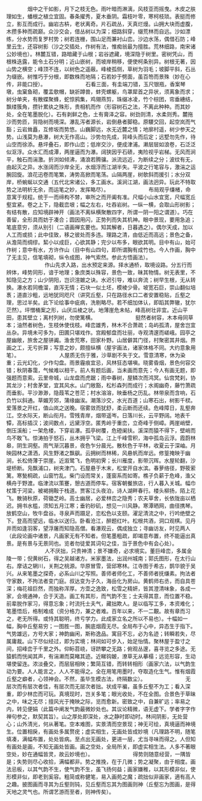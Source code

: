 <!-- { "loadSidebar": true } -->
　　　　烟中之干如影，月下之枝无色。雨叶暗而淋漓，风枝亚而摇曳。木皮之肤理如生，蟠根之植立宜固。春条擢秀，夏木垂阴。霜枝叶零，寒柯枝琐。表挺而修立，影互而成行。幽岩古枿，老状离奇。片石疏丛，天真烂熳。山拥大块而虚腹，木攒多种而疏巅。众沙交会，借丛树以为深；细路斜穿，缀荒林而自远。沙如漂练，分水势而复罗村势；树若连栅，围山足而兼衬山峦。沙边水荡，偶借石防；峰里云生，还容树影（沙之交插处，作树有法，惟痴翁最为擅胜。荒林细路，南宋诸公妙境也）。林麓互错，路暗藏于山根；岩谷遮藏，境深隐于树里。密树凭山，而根株迭露，能令土石分明；近山嵌树，而坡岸稍移，便使柯条别异。树根无著，因山势之横空；峰顶不连，以树色之遥蔽。峰棱孤侧，草树为羽毛；坡脚平斜，石丛为缀嵌。树惟巧于分根，即数株而地隔；石若妙于劈面，虽百笏而景殊（妙在心传，非能口授）。
　　　
　　　　石看三面，有圭端刀错，玉尺银瓶，香案琴墩，虫窠鱼砌，覆盂欹帽，缺斨蹲兽，蚌壳螺躯，鸟罩犀首之异状，须离象而求；树分单夹，有散蝶聚蜂，蛇惊鸦集，鸡翎燕剪，珠缀冰凌，竹个棕团，帘垂繐结，飘缕簇角，攒针累纨之殊形，贵相机而作（形容树石之法，不离此种种。而其妙处，全在笔墨脱化）。石有剥鲜之色，土有膏泽之容。树劲则清，水柔则秀。麓拖沙而势匝，背隐树而境深。瀑乱泻者源长，岩倒悬者脚稳。原騕交回，起空岚而气豁；云岩耸矗，互修坂而势悠。山巍脚远，水无近麓之情；地廓村遥，树少参天之势。山浅莫为悬瀑，树大无作高山。沙势勿先成，背峰头而后定；远墅勿先作，待山空而徐添。悬坪叠石，即作山峦；低岸交沙，便成津浦。濑层层如浪卷，石泛泛似沤浮。众水汇而成潭，两崖逼而为瀑。阔狭因乎石碛，夷险视乎岩梯。无风而涧平，触石而湍激。折浏如倾沸，涌浪若腾骧。派流远近，为断续之分；波纹有无，由起灭之异。水涨阔而沙岸全无，水烟浮而江湖半失。平波之行笔容与，激湍之运腕回旋。浪花迅卷而笔繁，涛势高掀而笔荡。山隔两崖，树欹斜而援引；水分双岸，桥蜿蜒以交通（五代北宋诸公，多工画水。溪涧江湖，画法迥异。玩此不特取势之法明析无余，而运笔之妙，发挥略尽）。
　　　
　　　　布局观乎缣楮，命意寓于规程。统于一而缔构不棼，审所之而开阖有准。尺幅小山水宜宽，尺幅宽丘壑宜紧。卷之上下，隐截峦垠；幅之左右，吐吞岩树。一纵一横，会取山形树影；有结有散，应知境辟神开（画法不离纵横聚散四字，所谓一阴一阳之谓道）。巧在善留，全形具而妨于凑合；圆因用闪，正势列而失其机神。眼中景现，要用急追；笔底意穷，须从别引（二语画禅玄要也。知其解者，日暮遇之）。偶尔天成，加以人工而或损；此中佳致，移之彼处而多违。理路之清，由低近而高远；景色之备，从澹简而绸缪。絜小以成巨，心欲其静；完少以布多，眼欲其明。目中有山，始可作树；意中有水，方许作山（目中有山四句，即所谓胸有成竹也。今人作画，胸中了无主见，信笔填砌，纵令成图，神气索然。参此方悟画法）。
　　　
　　　　作山先求入路，出水预定来源。择水通桥，取境设路。分五行而辨体，峰势同形，谙于地理；象庶类以殊容，景色一致，昧其物情。树无表里，不知隐见之方；山少阴阳，岂识渲皴之诀。水迟引导，难以奔流；树早生根，无从转换。瀑水若同檐溜，直泻无情；石块一似土坯，模棱少骨。坡宽石巨，崇山翻似培褭；道直沙粗，远地犹同咫尺（讲究丘壑，只在路径水口二者安置稳贴，丘壑之理，思过半矣。此下论绘事中疵病，洗剔略尽。若不细加体认，即蹈其弊辙，犹尔茫然）。坪憎桶案之形，山厌瓜棱之状。地薄崖危未帖，峰高树壮非宜。近山平田，患其壁立；离村列树，勿使篱横。
　　　
　　　　挺然者树容，木本毋同草本；油然者树色，生枝休使伐枝。峰峦雄秀，林木不合萧疏；岛屿孤清，屋舍岂宜丛杂。异境未可多为，田圃只堪戏作。宫殿郁盘而壮丽，寺观清邃而嵯峨。园亭之屋幽敞，旅舍之屋骈阗。渔舍荒寒，田家朴野。山居僻其门径，村聚密其井烟。界画之工，无亏折算；写意之妙，颇擅纵横（屋宇画法，诸家体格不同。大约意象用笔）。
　　　
　　　　人屋质无伤于雅，沙草剧不失于文。雪意清寒，休为染重；云光幻化，少作勾盘。雨景霾痕宜忌，风林狂态堪嗔。晓雾昏烟，景色何容交错；秋阴春霭，气候难以相干。前人有题后画，当未画而意先；今人有画无题，即强题而意索。云里帝城，山龙盘而虎踞；雨中春树，屋鳞次而鸿冥。仙宫梵刹，协其龙沙；村舍茅堂，宜其风水。山门敞豁，松杉森列而成行；水阁幽奇，藤竹萧疏而垂影。平沙渺渺，隐葭苇之苍茫；村水溶溶，映垂杨之历乱。林带泉而含响，石负竹以斜通。草媚芳郊，蒲缘幽涘。潮落沙交，水光百道；山寒石出，树影千棂。爱落景之开红，值山岚之送晚。宿雾敛而犹舒，柔云断而还续。危峰障日，乱壑奔江。空水际天，断山衔月。雪残青岸，烟带遥岑。日落川长，云平野阔。地表千镡，高标插汉；波间数点，远黛浮空。匿秀岭于重峦，立奇峰于侧嶂。两崖峭壁，倒压溪船；一架危楼，下穿岩瀑。孤亭树覆，危磴阑扶。溪深而猿不得下，壁峭而鸟不敢飞。惊涛拍于怒石，丛木拥乎飞梁。江上千峰雪积，海中孤岛云浮。霞蔚林皋，阴生洞壑。雨气渐沉暮景，夜色乍分晨光。散秋色于平林，收夏云于深岫。月映园林之潇洒，风生野渚之飘飖。云拥树而林稀，风悬帆而岸远。修篁掩映于幽涧，长松倚薄于崇崖。近溆鹭飞，色明初霁；长川雁度，影带沉晖。水屋轮翻，沙堤桥断。凫飘浦口，树夹津门。石屋悬于木末，松堂开自水滨。春萝络径，野筱萦篱。寒甃桐疏，山窗竹乱。柴门设而常关，蓬窗系而如寄。樵子负薪于危峰，渔父横舟于野渡。临津流以策蹇，憩古道而停车。宿客朝餐旅店，行人暮入关城。幅巾杖策于河梁，被褐拥鞍于栈道。贾客江头夜泊，诗人湖畔春行。楼头柳扬，陌上花飞。散骑秋原，荷锄芝岭。高士幽居，必爱林峦之隐秀；农夫草舍，长依陇亩以栖迟。拥书水槛，须知五月江寒；垂钓砂矶，想见一川风静。寒潭晒网，曲径携琴。放鹤空山，牧牛盘谷。寻泉声而蹑足，恋松色以支颐。濯足清流之中，行吟绝壁之下。登高而望远，临水以送归。卧看沧江，醉题红叶。松根共酒，洞口观棋。见丹井而如逢羽客，望浮屠而知隐高僧。看瀑观云，偶成独立；寻幽访友，时见两人（此段论画中诸景，凡画家无有不知者。但笔墨粗疏，即竭意布置，终不能逼出真景。是有景与无景同也。览者勿徒爱其词句之佳，当于景色中有会心处）。
　　　
　　　　人不厌拙，只贵神清；景不嫌奇，必求境实。董巨峰峦，多属金陵一带；倪黄树石，得之吴越诸方。米家墨法，出润州城南；郭氏图形，在太行山右。摩诘之辋川，关荆之桃源。华原冒雪，营邱寒林。江寺图于希古，鹊华貌于吴兴。从来笔墨之探奇，必系山川之写照。善师者师化工，不善师者抚缣素。拘法者守家数，不拘法者变门庭。叔达变为子久，海岳化为房山。黄鹤师右丞，而自具苍深；梅花祖巨然，而独称浑厚。方壶之逸致，松雪之精妍，皆其澄清味象，各成一家，会境通神，合于天造。画工有其形，而气韵不生；士夫得其意，而位置不稳。前辈脱作家习，得意忘象；时流托士夫气，藏拙欺人。是以临写工多，本资难化；笔墨悟后，格制难成（资分格力，兼之者难。百年以来，不一二覯。故有章而习之，老无所得。或恃其聪明，终亏学力。此成家立名之所以不易也）。十幅如一幅，胸中丘壑易穷；一图胜一图，腕底烟霞无尽。全局布于心中，异态生于指下。气势雄远，方号大家；神韵幽闲，斯称逸品。寓目不忘，必为名迹；转瞬若失，尽属庸裁。山下尽似经过，即为实境；林间如可步入，始足怡情。聚林屋于盈寸之间，招峰峦于千里之外。仰眎苕峣，讶跻攀之无路；俯观丛邃，喜寻览之多途。无猿鹤而恍闻其声，有湍濑而莫睹其迹。近睇钩皴，潦草无从摹榻；远览形容，生动堪使留连。浓淡叠交，而层层相映；繁简互错，而转转相形（画家六法，以气韵生动为要。人人能言之，人人不能得之。全在用笔用墨时，夺取造化生气。惟有烟霞丘壑之癖者，心领神会。不然，虽毕生模古法，终隔数尘）。
　　　
　　　　无层次而有层次者佳，有层次而无层次者拙。状成平褊，虽多丘壑不为工；看入深重，即少林峦而可玩。真境现时，岂关多笔；眼光收处，不在全图。合景色于草昧之中，味之无尽；擅风光于掩映之际，览而愈新。密致之中，自兼旷远；率易之内，转见便娟（此篇中阐发气韵最微妙处也。其议论精微，语无虚下。学者字字作禅句参之，默契其旨）。山之厚处即深处，水之静时即动时。林间阴影，无处营心；山外清光，何从著笔。空本难图，实景清而空景现；神无可绘，真境逼而神境生。位置相戾，有画处多属赘疣；虚实相生，无画处皆成妙境（凡理路不明，随笔填凑，满幅布置，处处皆病。至点出无画处，更进一层，尤当寻味而得之。人但知有画处是画，不知无画处皆画。画之空处，全局所关，即虚实相生法。人多不著眼空处，妙在通幅皆灵，故云妙境也）。
　　　
　　　　得势则随意经营，一隅皆是；失势则尽心收拾，满幅都非。势之推挽，在于几微；势之凝聚，由于相度。画法忌板，以其气韵不生，使气韵不生，虽飞扬何益；画家嫌稚，以其形模非似，使形模非似，即老到奚容。粗简或称健笔，易入画苑之魔；疏拙似非画家，適有高人之趣。披图画而寻其为丘壑则钝，见丘壑而忘其为图画则神（丘壑忘为图画，是得天地之灵气也。所谓艺游而至者，则神传矣）。
　　　
